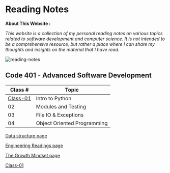 # Reading Notes

**About This Website :**


*This website is a collection of my personal reading notes on various topics related to software development and computer science. It is not intended to be a comprehensive resource, but rather a place where I can share my thoughts and insights on the material that I have read.*


![reading-notes](https://m.media-amazon.com/images/I/61936RmysdL.png)



## **Code 401 - Advanced Software Development**

| Class # | Topic |
| ------- | ----- |
| [Class-01](class-01.md) | Intro to Python |
| 02 | Modules and Testing  |
| 03 | File IO & Exceptions  |
| 04 | 	Object Oriented Programming  |


[Data structure page](Data_Structures.md)


[Engineering Readings page](Engineering_Readings.md)


[The Growth Mindset page](Mindset.md)


[Class-01](class-01.md)
